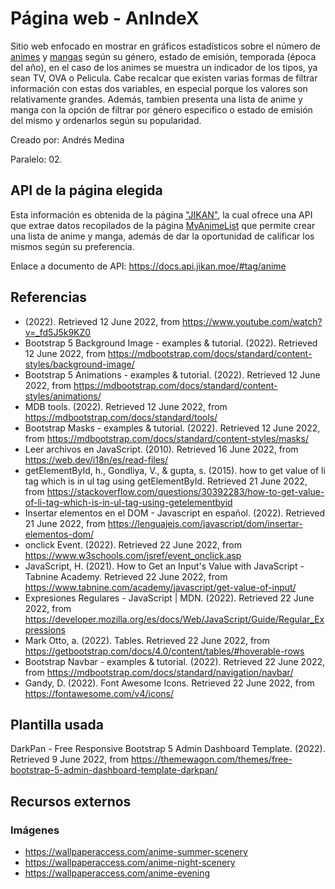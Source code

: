 # Página web - AnIndeX

Sitio web enfocado en mostrar en gráficos estadísticos sobre el número de [animes](https://anime-para-el-kokoro.fandom.com/es/wiki/%C2%BFQue_es_el_anime%3F) y [mangas](https://anime-para-el-kokoro.fandom.com/es/wiki/%C2%BFQu%C3%A9_es_el_manga%3F) según su género, estado de emisión, temporada (época del año), en el caso de los animes se muestra un indicador de los tipos, ya sean TV, OVA o Pelicula. Cabe recalcar que existen varias formas de filtrar información con estas dos variables, en especial porque los valores son relativamente grandes. Además, tambien presenta una lista de anime y manga con la opción de filtrar por género especifico o estado de emisión del mismo y ordenarlos según su popularidad.

Creado por: Andrés Medina

Paralelo: 02.

## API de la página elegida

Esta información es obtenida de la página ["JIKAN"](https://jikan.moe/), la cual ofrece una API que extrae datos recopilados de la página [MyAnimeList](https://myanimelist.net/) que permite crear una lista de anime y manga, además de dar la oportunidad de calificar los mismos según su preferencia.

Enlace a documento de API: https://docs.api.jikan.moe/#tag/anime

## Referencias
* (2022). Retrieved 12 June 2022, from https://www.youtube.com/watch?v=_fd5J5k9KZ0
* Bootstrap 5 Background Image - examples & tutorial. (2022). Retrieved 12 June 2022, from https://mdbootstrap.com/docs/standard/content-styles/background-image/
* Bootstrap 5 Animations - examples & tutorial. (2022). Retrieved 12 June 2022, from https://mdbootstrap.com/docs/standard/content-styles/animations/
* MDB tools. (2022). Retrieved 12 June 2022, from https://mdbootstrap.com/docs/standard/tools/
* Bootstrap Masks - examples & tutorial. (2022). Retrieved 12 June 2022, from https://mdbootstrap.com/docs/standard/content-styles/masks/
* Leer archivos en JavaScript. (2010). Retrieved 16 June 2022, from https://web.dev/i18n/es/read-files/
* getElementById, h., Gondliya, V., & gupta, s. (2015). how to get value of li tag which is in ul tag using getElementById. Retrieved 21 June 2022, from https://stackoverflow.com/questions/30392283/how-to-get-value-of-li-tag-which-is-in-ul-tag-using-getelementbyid
* Insertar elementos en el DOM - Javascript en español. (2022). Retrieved 21 June 2022, from https://lenguajejs.com/javascript/dom/insertar-elementos-dom/
* onclick Event. (2022). Retrieved 22 June 2022, from https://www.w3schools.com/jsref/event_onclick.asp
* JavaScript, H. (2021). How to Get an Input's Value with JavaScript - Tabnine Academy. Retrieved 22 June 2022, from https://www.tabnine.com/academy/javascript/get-value-of-input/
* Expresiones Regulares - JavaScript | MDN. (2022). Retrieved 22 June 2022, from https://developer.mozilla.org/es/docs/Web/JavaScript/Guide/Regular_Expressions
* Mark Otto, a. (2022). Tables. Retrieved 22 June 2022, from https://getbootstrap.com/docs/4.0/content/tables/#hoverable-rows
* Bootstrap Navbar - examples & tutorial. (2022). Retrieved 22 June 2022, from https://mdbootstrap.com/docs/standard/navigation/navbar/
* Gandy, D. (2022). Font Awesome Icons. Retrieved 22 June 2022, from https://fontawesome.com/v4/icons/

## Plantilla usada
DarkPan - Free Responsive Bootstrap 5 Admin Dashboard Template. (2022). Retrieved 9 June 2022, from https://themewagon.com/themes/free-bootstrap-5-admin-dashboard-template-darkpan/


## Recursos externos

### Imágenes

* https://wallpaperaccess.com/anime-summer-scenery
* https://wallpaperaccess.com/anime-night-scenery
* https://wallpaperaccess.com/anime-evening